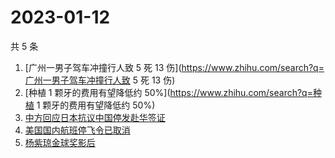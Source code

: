 # 2023-01-12

共 5 条

<!-- BEGIN -->
<!-- 最后更新时间 Thu Jan 12 2023 12:14:46 GMT+0800 (China Standard Time) -->

1. [广州一男子驾车冲撞行人致 5 死 13
   伤](https://www.zhihu.com/search?q=广州一男子驾车冲撞行人致 5 死 13 伤)
1. [种植 1 颗牙的费用有望降低约 50%](https://www.zhihu.com/search?q=种植 1
   颗牙的费用有望降低约 50%)
1. [中方回应日本抗议中国停发赴华签证](https://www.zhihu.com/search?q=中方回应日本抗议中国停发赴华签证)
1. [美国国内航班停飞令已取消](https://www.zhihu.com/search?q=美国国内航班停飞令已取消)
1. [杨紫琼金球奖影后](https://www.zhihu.com/search?q=杨紫琼金球奖影后)

<!-- END -->
